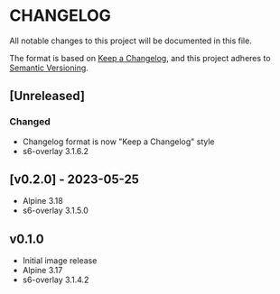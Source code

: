 # CHANGELOG

All notable changes to this project will be documented in this file.

The format is based on [Keep a Changelog](https://keepachangelog.com/en/1.1.0/),
and this project adheres to [Semantic Versioning](https://semver.org/spec/v2.0.0.html).

## [Unreleased]

### Changed

- Changelog format is now "Keep a Changelog" style
- s6-overlay 3.1.6.2

## [v0.2.0] - 2023-05-25

- Alpine 3.18
- s6-overlay 3.1.5.0

## v0.1.0

- Initial image release
- Alpine 3.17
- s6-overlay 3.1.4.2
